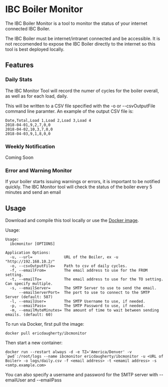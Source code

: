 # IBC Boiler Monitor

The IBC Boiler Monitor is a tool to monitor the status of your internet connected IBC Boiler.

The IBC Boiler must be internet/intranet connected and be accessible. It is not reccomended to expose the IBC Boiler directly to the internet so this tool is best deployed locally.

## Features

### Daily Stats
The IBC Monitor Tool will record the numer of cycles for the boiler overall, as well as for each load, daily.

This will be written to a CSV file specified with the -o or --csvOutputFile command line paramter. An example of the output CSV file is:
```
Date,Total,Load 1,Load 2,Load 3,Load 4
2018-04-01,9,2,7,0,0
2018-04-02,10,3,7,0,0
2018-04-03,9,1,8,0,0
```

### Weekly Notification

Coming Soon

### Error and Warning Monitor
If your boiler starts issuing warnings or errors, it is important to be notified quickly. The IBC Monitor tool will check the status of the boiler every 5 minutes and send an email

## Usage

Download and compile this tool locally or use the [Docker image](https://hub.docker.com/r/ericdaugherty/ibcmonitor).

Usage:
```
Usage:
  ibcmonitor [OPTIONS]

Application Options:
  -u, --url=              URL of the Boiler, ex -u "http://192.168.10.2/"
  -o, --csvOutputFile=    Path to csv of daily cycles.
  -f, --emailFrom=        The email address to use for the FROM setting.
  -t, --emailTo=          The email address to use for the TO setting. Can specify multiple.
  -s, --emailServer=      The SMTP Server to use to send the email.
      --emailServerPort=  The port to use to connect to the SMTP Server (default: 587)
  -l, --emailUser=        The SMTP Username to use, if needed.
  -p, --emailPass=        The SMTP Password to use, if needed.
  -m, --emailMuteMinutes= The amount of time to wait between sending emails. (default: 60)
```
To run via Docker, first pull the image:
```
docker pull ericdaugherty/ibcmonitor
```

Then start a new container: 
```
docker run --restart always -d -e TZ='America/Denver' -v `pwd`:/root/logs --name ibcmonitor ericdaugherty/ibcmonitor -u <URL of Boiler> -o logs/daily.csv -f <email address> -t <emamil address> -s <smtp.example.com>
```

You can also specify a username and password for the SMTP server with --emailUser and --emailPass
